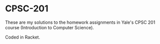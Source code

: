 # CPSC-201

These are my solutions to the homework assignments in Yale's CPSC 201 course (Introduction to Computer Science).

Coded in Racket.
